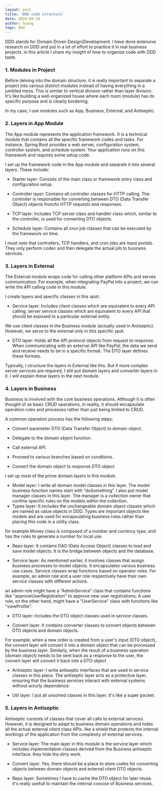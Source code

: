 ```yaml
---
layout: post
title: 'DDD code structure'
date: 2024-09-29
author: huang
tags: ddd
---
```


DDD stands for Domain Driven Design/Development. I have done extensive research on DDD and put in a lot of effort to practice it in real business projects. in this article I share my insight of how to organize code with DDD taste.

### 1. Modules in Project

Before delving into the domain structure, it is really important to separate a project into various distinct modules instead of having everything in a jumbled mess. This is similar to vertical division rather than layer division. It's like building a well-organized house where each room (module) has its specific purpose and is clearly bordering.


 In my case, I use modules such as App, Business, External, and Antiseptic.

### 2. Layers in App Module

The App module represents the application framework. It is a technical module that contains all the specific framework codes and tasks. For instance, Spring Boot provides a web server, configuration system, controller system, and schedule system. Your application runs on this framework and requires some setup code.



I set up the framework code in the App module and separate it into several layers. These include:

* Starter layer: Consists of the main class or framework entry class and configuration setup.
 
* Controller layer: Contains all controller classes for HTTP calling. The controller is responsible for converting between DTO (Data Transfer Object) objects from/to HTTP requests and responses.

* TCP layer: Includes TCP server class and handler class which, similar to the controller, is used for converting DTO objects.

* Schedule layer: Contains all cron job classes that can be executed by the framework on time.



I must note that controllers, TCP handlers, and cron jobs are input portals. They only perform codec and then delegate the actual job to business services.

### 3. Layers in External

The External module wraps code for calling other platform APIs and serves communication. For example, when integrating PayPal into a project, we can write the API calling code in this module.



I create layers and specific classes in this spot:

* Service layer: Includes client classes which are equivalent to every API calling; server service classes which are equivalent to every API that should be exposed to a particular external entity.



We use client classes in the Business module (actually used in Antiseptic). However, we serve to the external only in this specific spot.


* DTO layer: Holds all the API protocol objects from request to response. When communicating with an external API like PayPal, the data we send and receive needs to be in a specific format. The DTO layer defines these formats.



Typically, I structure the layers in External like this. But if more complex server services are required, I still put domain layers and converter layers in it. I will explain these layers in the next module.

### 4. Layers in Business

Business is involved with the core business operations. Although it is often thought of as basic CRUD operations, in reality, it should encapsulate operation rules and processes rather than just being limited to CRUD.

A common operation process has the following steps:

* Convert parameter DTO (Data Transfer Object) to domain object.

* Delegate to the domain object function.

* Call external API.

* Proceed to various branches based on conditions.

* Convert the domain object to response DTO object.

I set up most of the prime domain layers in this module.

* Model layer: I write all domain model classes in this layer. The model business function names start with “doSomething”. I also put model manager classes in this layer. The manager is a collection owner that confine specific rules on the models within the collection.
* Types layer: It includes the unchangeable domain object classes which are named as value objects in DDD. Types are important objects like models and are used for encapsulating business rules rather than placing this code in a utility class.


for example Money class is composed of a number and currency type, and has the rules to generate a number for local use.

* Repo layer: It contains DAO (Data Access Object) classes to load and save model objects. It is the bridge between objects and the database.

* Service layer: As mentioned earlier, it involves classes that assign business processes to model objects. It encapsulates various business use cases. Service classes wrap functions based on operator roles. For example, an admin role and a user role respectively have their own service classes with different actions.

an admin role might have a "AdminService" class that contains functions like "approveUserRegistration" to approve new user registrations; A user role, on the other hand, might have a "UserService" class with functions like "viewProfile".

* DTO layer: Includes the DTO object classes used in service classes.

* Convert layer: It contains converter classes to convert objects between DTO objects and domain objects.

For example, when a new order is created from a user's input (DTO object), the convert layer will convert it into a domain object that can be processed by the business layer. Similarly, when the result of a business operation (domain object) needs to be sent back as a response to the user, the convert layer will convert it back into a DTO object

* Antiseptic layer: I write antiseptic interfaces that are used in service classes in this place. The antiseptic layer acts as a protective layer, ensuring that the business services interact with external systems without acturly dependence.

* Util layer: I put all unsorted classes in this layer. It's like a super pocket.

### 5. Layers in Antiseptic

Antiseptic consists of classes that cover all calls to external services. However, it is designed to adapt to business domain operations and hides all the actual external client class APIs. like a shield that protects the internal workings of the application from the complexity of external services.

* Service layer: The main layer in this module is the service layer which includes implementation classes derived from the Business antiseptic interface. they hide the dirty work.

* Convert layer: Yes, there should be a place to store codes for converting objects between domain objects and external client DTO objects.

* Repo layer: Sometimes I have to cache the DTO object for later reuse. it's really usefull to maintain the internal concise of Business services.

